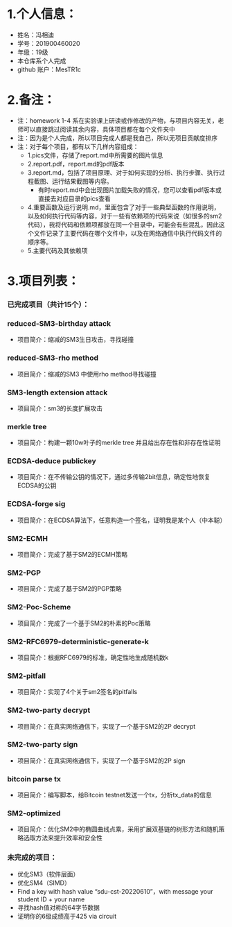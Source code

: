 # 1.个人信息：

* 姓名：冯相迪
* 学号：201900460020
* 年级：19级
* 本仓库系个人完成
* github 账户：MesTR1c

# 2.备注：

* 注：homework 1-4 系在实验课上研读或作修改的产物，与项目内容无关，老师可以直接跳过阅读其余内容，具体项目都在每个文件夹中
* 注：因为是个人完成，所以项目完成人都是我自己，所以无项目贡献度排序
* 注：对于每个项目，都有以下几样内容组成：
  * 1.pics文件，存储了report.md中所需要的图片信息
  * 2.report.pdf，report.md的pdf版本
  * 3.report.md，包括了项目原理、对于如何实现的分析、执行步骤、执行过程截图、运行结果截图等内容。
    * 有时report.md中会出现图片加载失败的情况，您可以查看pdf版本或直接去对应目录的pics查看
  * 4.重要函数及运行说明.md，里面包含了对于一些典型函数的作用说明，以及如何执行代码等内容，对于一些有依赖项的代码来说（如很多的sm2代码），我将代码和依赖项都放在同一个目录中，可能会有些混乱，因此这个文件记录了主要代码在哪个文件中，以及在网络通信中执行代码文件的顺序等。
  * 5.主要代码及其依赖项

# 3.项目列表：

### 已完成项目（共计15个）：

### reduced-SM3-birthday attack

* 项目简介：缩减的SM3生日攻击，寻找碰撞

### reduced-SM3-rho method

* 项目简介：缩减的SM3 中使用rho method寻找碰撞

### SM3-length extension attack

* 项目简介：sm3的长度扩展攻击

### merkle tree

* 项目简介：构建一颗10w叶子的merkle tree 并且给出存在性和非存在性证明

### ECDSA-deduce publickey

* 项目简介：在不传输公钥的情况下，通过多传输2bit信息，确定性地恢复ECDSA的公钥

### ECDSA-forge sig

* 项目简介：在ECDSA算法下，任意构造一个签名，证明我是某个人（中本聪）

### SM2-ECMH

* 项目简介：完成了基于SM2的ECMH策略

### SM2-PGP

* 项目简介：完成了基于SM2的PGP策略

### SM2-Poc-Scheme

* 项目简介：完成了一个基于SM2的朴素的Poc策略

### SM2-RFC6979-deterministic-generate-k

* 项目简介：根据RFC6979的标准，确定性地生成随机数k

### SM2-pitfall

* 项目简介：实现了4个关于sm2签名的pitfalls

### SM2-two-party decrypt

* 项目简介：在真实网络通信下，实现了一个基于SM2的2P decrypt

### SM2-two-party sign

* 项目简介：在真实网络通信下，实现了一个基于SM2的2P sign

### bitcoin parse tx

* 项目简介：编写脚本，给Bitcoin testnet发送一个tx，分析tx_data的信息

### SM2-optimized

* 项目简介：优化SM2中的椭圆曲线点乘，采用扩展双基链的树形方法和随机策略选取方法来提升效率和安全性





### 未完成的项目：

* 优化SM3（软件层面）
* 优化SM4（SIMD）
* Find a key with hash value “sdu-cst-20220610”，with message your student ID + your name
* 寻找hash值对称的64字节数据
* 证明你的6级成绩高于425 via circuit
